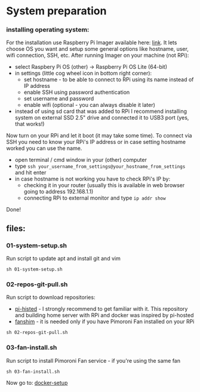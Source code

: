 # System preparation
### installing operating system:
For the installation use Raspberry Pi Imager available here: [link](https://www.raspberrypi.com/software/).
It lets choose OS you want and setup some general options like hostname, user, wifi connection, SSH, etc. After running Imager on your machine (not RPi):
* select Raspbery Pi OS (other) -> Raspberry Pi OS Lite (64-bit)
* in settings (little cog wheel icon in bottom right corner):
  * set hostname - to be able to connect to RPi using its name instead of IP address
  * enable SSH using password authentication
  * set username and password 
  * enable wifi (optional - you can always disable it later) 
* instead of using sd card that was added to RPi I recommend installing system on external SSD 2.5" drive and connected it to USB3 port (yes, that works!)

Now turn on your RPi and let it boot (it may take some time). To connect via SSH you need to know your RPi's IP address or in case setting hostname worked you can use the name.
* open terminal / cmd window in your (other) computer
* type `ssh your_username_from_settings@your_hostname_from_settings` and hit enter
* in case hostname is not working you have to check RPi's IP by:
  * checking it in your router (usually this is available in web browser going to address 192.168.1.1)
  * connecting RPi to external monitor and type `ip addr show`

Done!

## files:

### 01-system-setup.sh 
Run script to update apt and install git and vim
```
sh 01-system-setup.sh
```

### 02-repos-git-pull.sh
Run script to download repositories:
* [pi-histed](https://github.com/novaspirit/pi-hosted) - I strongly recommend to get familiar with it. This repository and building home server with RPi and docker was inspired by pi-hosted
* [fanshim](https://learn.pimoroni.com/article/getting-started-with-fan-shim) - it is needed only if you have Pimoroni Fan installed on your RPi

```
sh 02-repos-git-pull.sh
```

### 03-fan-install.sh
Run script to install Pimoroni Fan service - if you're using the same fan

```
sh 03-fan-install.sh
```

Now go to: [docker-setup](https://github.com/btk44/raspberrypi-server/tree/main/docker-setup)
